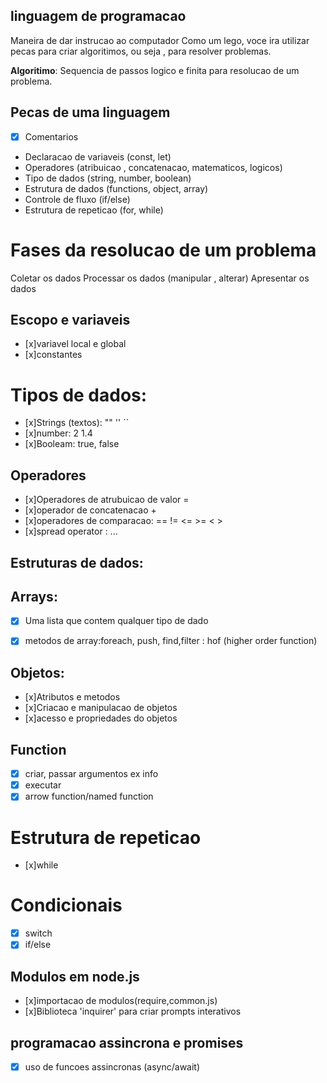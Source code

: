 ## linguagem de programacao

Maneira de dar instrucao ao computador
Como um lego, voce ira utilizar pecas para criar algoritimos, ou seja , para resolver problemas.

**Algoritimo**: Sequencia de passos logico e finita para resolucao de um problema.

## Pecas de uma linguagem 

- [x] Comentarios 
- Declaracao de variaveis (const, let)
- Operadores (atribuicao , concatenacao, matematicos, logicos)
- Tipo de dados (string, number, boolean)
- Estrutura de dados (functions, object, array)
- Controle de fluxo (if/else)
- Estrutura de repeticao (for, while)

# Fases da resolucao de um problema

Coletar os dados 
Processar os dados (manipular , alterar)
Apresentar os dados

## Escopo e variaveis

- [x]variavel local e global
- [x]constantes


# Tipos de dados:

- [x]Strings (textos): "" '' ``
- [x]number: 2 1.4
- [x]Booleam: true, false

## Operadores

- [x]Operadores de atrubuicao de valor =
- [x]operador de concatenacao +
- [x]operadores de comparacao: == != <= >=  < >
- [x]spread operator : ...

## Estruturas de dados:

## Arrays:

- [x] Uma lista que contem qualquer tipo de dado
- [x] metodos de array:foreach, push, find,filter : hof (higher order function)


## Objetos:

- [x]Atributos e metodos
- [x]Criacao e manipulacao de objetos
- [x]acesso e propriedades do objetos

## Function

- [x] criar, passar argumentos  ex info
- [x] executar
- [x] arrow function/named function

# Estrutura de repeticao 

- [x]while

# Condicionais

- [x] switch
- [x] if/else

## Modulos em node.js

- [x]importacao de modulos(require,common.js)
- [x]Biblioteca 'inquirer' para criar prompts interativos

## programacao assincrona e promises

- [x] uso de funcoes assincronas (async/await)  

